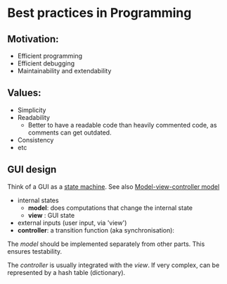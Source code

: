 # Best practices in Programming

## Motivation:
- Efficient programming
- Efficient debugging
- Maintainability and extendability

## Values:
- Simplicity
- Readability
	- Better to have a readable code than heavily commented code, as comments can get outdated.
- Consistency
- etc

## GUI design

Think of a GUI as a [state machine](http://en.wikipedia.org/wiki/Finite-state_machine).
See also [Model-view-controller model](http://en.wikipedia.org/wiki/Model-view-controller)

- internal states
    - **model**: does computations that change the internal state
    - **view** : GUI state
- external inputs (user input, via 'view')
- **controller**: a transition function (aka synchronisation):

The *model* should be implemented separately from other parts. This ensures testability.

The *controller* is usually integrated with the *view*. If very complex, can be represented by a hash table (dictionary).

